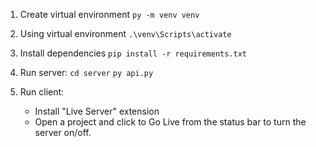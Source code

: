 1. Create virtual environment
    `py -m venv venv`

2. Using virtual environment
    `.\venv\Scripts\activate`

3. Install dependencies
    `pip install -r requirements.txt`

3. Run server:
    `cd server`
    `py api.py`

4. Run client:
    - Install "Live Server" extension
    - Open a project and click to Go Live from the status bar to turn the server on/off.